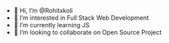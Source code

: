 - 👋 Hi, I’m @Rohitxkoli
- 👀 I’m interested in Full Stack Web Development 
- 🌱 I’m currently learning JS
- 💞️ I’m looking to collaborate on Open Source Project

<!---
Rohitxkoli/Rohitxkoli is a ✨ special ✨ repository because its `README.md` (this file) appears on your GitHub profile.
You can click the Preview link to take a look at your changes.
--->
